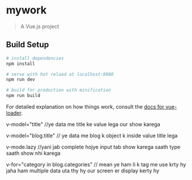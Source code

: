 # mywork

> A Vue.js project

## Build Setup

``` bash
# install dependencies
npm install

# serve with hot reload at localhost:8080
npm run dev

# build for production with minification
npm run build
```

For detailed explanation on how things work, consult the [docs for vue-loader](http://vuejs.github.io/vue-loader).


v-model="title"
//ye data me title ke value lega our show karega

v-model="blog.title"
// ye data me blog k object k inside value title lega

v-mode.lazy
//yani jab complete hojye input tab show karega saath type saath show nhi karega

v-for="category in blog.categories"
// mean ye ham li k tag me use krty hy jaha ham multiple data uta thy hy our screen er display kerty hy
